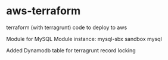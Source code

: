 # aws-terraform
terraform (with terragrunt) code to deploy to aws

Module for MySQL
Module instance: mysql-sbx  sandbox mysql 

Added Dynamodb table for terragrunt record locking

